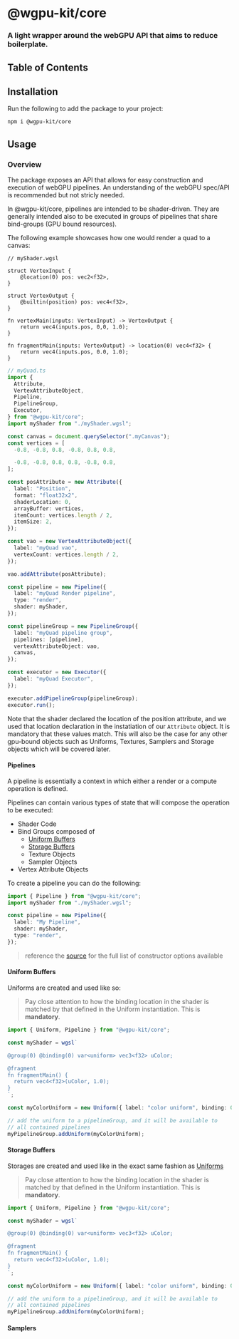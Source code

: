 # @wgpu-kit/core

### A light wrapper around the webGPU API that aims to reduce boilerplate.

## Table of Contents

<!--toc:start-->
<!--toc:end-->

## Installation

Run the following to add the package to your project:

```sh
npm i @wgpu-kit/core
```

## Usage

### Overview

The package exposes an API that allows for easy construction and execution of webGPU
pipelines. An understanding of the webGPU spec/API is recommended but not stricly needed.

In @wgpu-kit/core, pipelines are intended to be shader-driven. They are generally intended also to be
executed in groups of pipelines that share bind-groups (GPU bound resources).

The following example showcases how one would render a quad to a canvas:

```wgsl
// myShader.wgsl

struct VertexInput {
    @location(0) pos: vec2<f32>,
}

struct VertexOutput {
    @builtin(position) pos: vec4<f32>,
}

fn vertexMain(inputs: VertexInput) -> VertexOutput {
    return vec4(inputs.pos, 0,0, 1.0);
}

fn fragmentMain(inputs: VertexOutput) -> location(0) vec4<f32> {
    return vec4(inputs.pos, 0.0, 1.0);
}
```

```ts
// myQuad.ts
import {
  Attribute,
  VertexAttributeObject,
  Pipeline,
  PipelineGroup,
  Executor,
} from "@wgpu-kit/core";
import myShader from "./myShader.wgsl";

const canvas = document.querySelector(".myCanvas");
const vertices = [
  -0.8, -0.8, 0.8, -0.8, 0.8, 0.8,

  -0.8, -0.8, 0.8, 0.8, -0.8, 0.8,
];

const posAttribute = new Attribute({
  label: "Position",
  format: "float32x2",
  shaderLocation: 0,
  arrayBuffer: vertices,
  itemCount: vertices.length / 2,
  itemSize: 2,
});

const vao = new VertexAttributeObject({
  label: "myQuad vao",
  vertexCount: vertices.length / 2,
});

vao.addAttribute(posAttribute);

const pipeline = new Pipeline({
  label: "myQuad Render pipeline",
  type: "render",
  shader: myShader,
});

const pipelineGroup = new PipelineGroup({
  label: "myQuad pipeline group",
  pipelines: [pipeline],
  vertexAttributeObject: vao,
  canvas,
});

const executor = new Executor({
  label: "myQuad Executor",
});

executor.addPipelineGroup(pipelineGroup);
executor.run();
```

Note that the shader declared the location of the position attribute,
and we used that location declaration in the instatiation of our `Attribute`
object. It is mandatory that these values match. This will also be the case
for any other gpu-bound objects such as Uniforms, Textures, Samplers and Storage
objects which will be covered later.

#### Pipelines

A pipeline is essentially a context in which either a render or a compute operation is defined.

Pipelines can contain various types of state that will compose the operation to be executed:

- Shader Code
- Bind Groups composed of
  - [Uniform Buffers](#Uniforms)
  - [Storage Buffers]()
  - Texture Objects
  - Sampler Objects
- Vertex Attribute Objects

To create a pipeline you can do the following:

```ts
import { Pipeline } from "@wgpu-kit/core";
import myShader from "./myShader.wgsl";

const pipeline = new Pipeline({
  label: "My Pipeline",
  shader: myShader,
  type: "render",
});
```

> reference the [source](./src/Pipeline.ts) for the full list of constructor options available

#### Uniform Buffers

Uniforms are created and used like so:

> Pay close attention to how the binding location in the shader is matched by that defined
> in the Uniform instantiation. This is **mandatory**.

```ts
import { Uniform, Pipeline } from "@wgpu-kit/core";

const myShader = wgsl`

@group(0) @binding(0) var<uniform> vec3<f32> uColor;

@fragment
fn fragmentMain() {
  return vec4<f32>(uColor, 1.0);
} 
`;

const myColorUniform = new Uniform({ label: "color uniform", binding: 0 });

// add the uniform to a pipelineGroup, and it will be available to
// all contained pipelines
myPipelineGroup.addUniform(myColorUniform);
```

#### Storage Buffers

Storages are created and used like in the exact same fashion as [Uniforms](#uniform-buffers)

> Pay close attention to how the binding location in the shader is matched by that defined
> in the Uniform instantiation. This is **mandatory**.

```ts
import { Uniform, Pipeline } from "@wgpu-kit/core";

const myShader = wgsl`

@group(0) @binding(0) var<uniform> vec3<f32> uColor;

@fragment
fn fragmentMain() {
  return vec4<f32>(uColor, 1.0);
} 
`;

const myColorUniform = new Uniform({ label: "color uniform", binding: 0 });

// add the uniform to a pipelineGroup, and it will be available to
// all contained pipelines
myPipelineGroup.addUniform(myColorUniform);
```

#### Samplers
